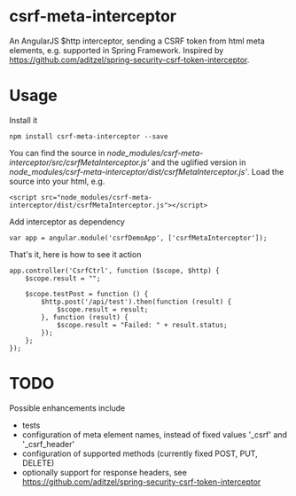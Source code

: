 # csrf-meta-interceptor
An AngularJS $http interceptor, sending a CSRF token from html meta elements, e.g. supported in Spring Framework.
Inspired by https://github.com/aditzel/spring-security-csrf-token-interceptor.

# Usage

Install it
```
npm install csrf-meta-interceptor --save
```
You can find the source in _node_modules/csrf-meta-interceptor/src/csrfMetaInterceptor.js'_ and the uglified version in _node_modules/csrf-meta-interceptor/dist/csrfMetaInterceptor.js'_. Load the source into your html, e.g.
```
<script src="node_modules/csrf-meta-interceptor/dist/csrfMetaInterceptor.js"></script>
```

Add interceptor as dependency
```
var app = angular.module('csrfDemoApp', ['csrfMetaInterceptor']);
```

That's it, here is how to see it action
```
app.controller('CsrfCtrl', function ($scope, $http) {
	$scope.result = "";

	$scope.testPost = function () {
		$http.post('/api/test').then(function (result) {
			$scope.result = result;
		}, function (result) {
			$scope.result = "Failed: " + result.status;
		});
	};
});
```

# TODO

Possible enhancements include
- tests
- configuration of meta element names, instead of fixed values '\_csrf' and '\_csrf_header'
- configuration of supported methods (currently fixed POST, PUT, DELETE)
- optionally support for response headers, see https://github.com/aditzel/spring-security-csrf-token-interceptor
